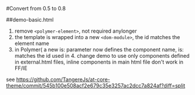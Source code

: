 #Convert from 0.5 to 0.8

##demo-basic.html

1. remove `<polymer-element>`, not required anylonger
2. the template is wrapped into a new `<dom-module>`, the id matches the element name
3. in Polymer( a new is: parameter now defines the component name, is: matches the id used in 4. change demo to use only components defined in external.html files, inline components in main html file don't work in FF/IE

see https://github.com/TangereJs/at-core-theme/commit/545b100e508acf2e679c35e3257ac2dcc7a824af?diff=split
